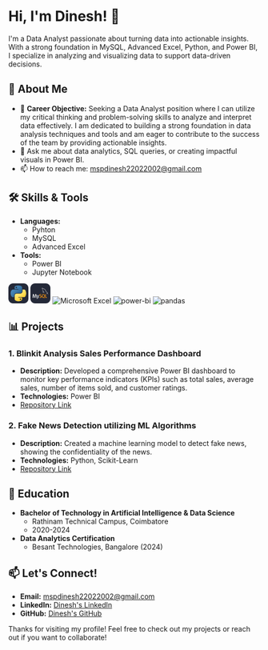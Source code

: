 # Hi, I'm Dinesh! 👋

I'm a Data Analyst passionate about turning data into actionable insights. With a strong foundation in MySQL, Advanced Excel, Python, and Power BI, I specialize in analyzing and visualizing data to support data-driven decisions.

## 🚀 About Me

- 🎯 **Career Objective:** Seeking a Data Analyst position where I can utilize my critical thinking and problem-solving skills to analyze and interpret data effectively. I am dedicated to building a strong foundation in data analysis techniques and tools and am eager to contribute to the success of the team by providing actionable insights.
- 💬 Ask me about data analytics, SQL queries, or creating impactful visuals in Power BI.
- 📫 How to reach me: [mspdinesh22022002@gmail.com](mailto:mspdinesh22022002@gmail.com)

## 🛠️ Skills & Tools

- **Languages:**
  - Pyhton
  - MySQL
  - Advanced Excel
- **Tools:**
  - Power BI
  - Jupyter Notebook

<img src="https://raw.githubusercontent.com/tandpfun/skill-icons/65dea6c4eaca7da319e552c09f4cf5a9a8dab2c8/icons/Python-Dark.svg" alt="Python" width="40" height="40"> <img src="https://raw.githubusercontent.com/tandpfun/skill-icons/65dea6c4eaca7da319e552c09f4cf5a9a8dab2c8/icons/MySQL-Dark.svg" alt="MySQL" width="40" height="40"> <img src="https://img.icons8.com/color/48/000000/microsoft-excel-2019.png" alt="Microsoft Excel" width="40" height="40"> <img width="40" height="40" src="https://img.icons8.com/dusk/64/power-bi.png" alt="power-bi"/> <img width="40" height="40" src="https://img.icons8.com/color/48/pandas.png" alt="pandas"/>



## 📊 Projects

### 1. **Blinkit Analysis Sales Performance Dashboard**
   - **Description:** Developed a comprehensive Power BI dashboard to monitor key performance indicators (KPIs) such as total sales, average sales, number of items sold, and customer ratings.
   - **Technologies:** Power BI
   - [Repository Link](https://github.com/yourusername/blinkit-analysis)

### 2. **Fake News Detection utilizing ML Algorithms**
   - **Description:** Created a machine learning model to detect fake news, showing the confidentiality of the news.
   - **Technologies:** Python, Scikit-Learn
   - [Repository Link](https://github.com/yourusername/fake-news-detection)

## 🌟 Education

- **Bachelor of Technology in Artificial Intelligence & Data Science**
  - Rathinam Technical Campus, Coimbatore
  - 2020-2024
- **Data Analytics Certification**
  - Besant Technologies, Bangalore (2024)

## 📫 Let's Connect!

- **Email:** [mspdinesh22022002@gmail.com](mailto:mspdinesh22022002@gmail.com)
- **LinkedIn:** [Dinesh's LinkedIn](https://www.linkedin.com/in/dinesh2202)
- **GitHub:** [Dinesh's GitHub](https://github.com/yourusername)

Thanks for visiting my profile! Feel free to check out my projects or reach out if you want to collaborate!
